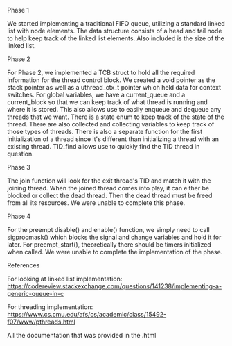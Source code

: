 Phase 1

We started implementing a traditional FIFO queue, utilizing a standard linked list with node elements. The data structure consists of a head and tail node to help keep track of the linked list elements. Also included is the size of the linked list. 

Phase 2

For Phase 2, we implemented a TCB struct to hold all the required information for the thread control block. We created a void pointer as the stack pointer as well as a uthread_ctx_t pointer which held data for context switches. For global variables, we have a current_queue and a current_block so that we can keep track of what thread is running and where it is stored. This also allows use to easily enqueue and dequeue any threads that we want. There is a state enum to keep track of the state of the thread. There are also collected and collecting variables to keep track of those types of threads. There is also a separate function for the first initialization of a thread since it's different than initializing a thread with an existing thread. TID_find allows use to quickly find the TID thread in question. 

Phase 3

The join function will look for the exit thread's TID and match it with the joining thread. When the joined thread comes into play, it can either be blocked or collect the dead thread. Then the dead thread must be freed from all its resources. We were unable to complete this phase. 

Phase 4

For the preempt disable() and enable() function, we simply need to call sigprocmask() which blocks the signal and change variables and hold it for later. For preempt_start(), theoretically there should be timers initialized when called. We were unable to complete the implementation of the phase. 

References

For looking at linked list implementation: https://codereview.stackexchange.com/questions/141238/implementing-a-generic-queue-in-c

For threading implementation: https://www.cs.cmu.edu/afs/cs/academic/class/15492-f07/www/pthreads.html

All the documentation that was provided in the .html
